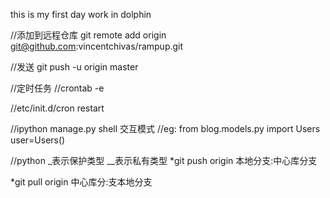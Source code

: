 this is my first day work in dolphin

//添加到远程仓库
git remote add origin git@github.com:vincentchivas/rampup.git

//发送
git push -u origin master

//定时任务
//crontab -e

//etc/init.d/cron restart

//ipython manage.py shell  交互模式
//eg: from blog.models.py import Users  user=Users()


//python _表示保护类型 __表示私有类型
*git push origin 本地分支:中心库分支

*git pull origin 中心库分:支本地分支
